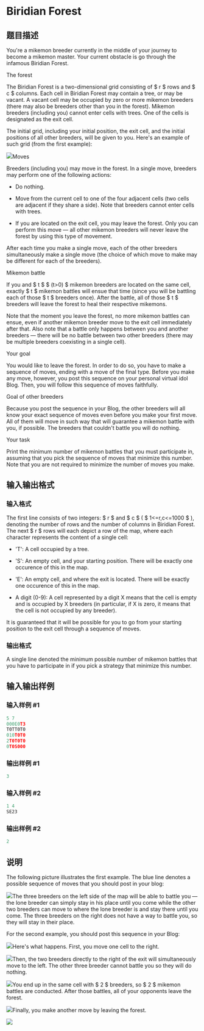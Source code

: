 # Biridian Forest

## 题目描述

You're a mikemon breeder currently in the middle of your journey to become a mikemon master. Your current obstacle is go through the infamous Biridian Forest.

The forest

The Biridian Forest is a two-dimensional grid consisting of $ r $ rows and $ c $ columns. Each cell in Biridian Forest may contain a tree, or may be vacant. A vacant cell may be occupied by zero or more mikemon breeders (there may also be breeders other than you in the forest). Mikemon breeders (including you) cannot enter cells with trees. One of the cells is designated as the exit cell.

The initial grid, including your initial position, the exit cell, and the initial positions of all other breeders, will be given to you. Here's an example of such grid (from the first example):

![](https://cdn.luogu.com.cn/upload/vjudge_pic/CF329B/8ee22208cd0062c07e9af0eb11ef4d5b758bf95d.png)Moves

Breeders (including you) may move in the forest. In a single move, breeders may perform one of the following actions:

- Do nothing.

- Move from the current cell to one of the four adjacent cells (two cells are adjacent if they share a side). Note that breeders cannot enter cells with trees.

- If you are located on the exit cell, you may leave the forest. Only you can perform this move — all other mikemon breeders will never leave the forest by using this type of movement.

After each time you make a single move, each of the other breeders simultaneously make a single move (the choice of which move to make may be different for each of the breeders).

Mikemon battle

If you and $ t $ $ (t&gt;0) $ mikemon breeders are located on the same cell, exactly $ t $ mikemon battles will ensue that time (since you will be battling each of those $ t $ breeders once). After the battle, all of those $ t $ breeders will leave the forest to heal their respective mikemons.

Note that the moment you leave the forest, no more mikemon battles can ensue, even if another mikemon breeder move to the exit cell immediately after that. Also note that a battle only happens between you and another breeders — there will be no battle between two other breeders (there may be multiple breeders coexisting in a single cell).

Your goal

You would like to leave the forest. In order to do so, you have to make a sequence of moves, ending with a move of the final type. Before you make any move, however, you post this sequence on your personal virtual idol Blog. Then, you will follow this sequence of moves faithfully.

Goal of other breeders

Because you post the sequence in your Blog, the other breeders will all know your exact sequence of moves even before you make your first move. All of them will move in such way that will guarantee a mikemon battle with you, if possible. The breeders that couldn't battle you will do nothing.

Your task

Print the minimum number of mikemon battles that you must participate in, assuming that you pick the sequence of moves that minimize this number. Note that you are not required to minimize the number of moves you make.

## 输入输出格式

### 输入格式

The first line consists of two integers: $ r $ and $ c $ ( $ 1<=r,c<=1000 $ ), denoting the number of rows and the number of columns in Biridian Forest. The next $ r $ rows will each depict a row of the map, where each character represents the content of a single cell:

- 'T': A cell occupied by a tree.

- 'S': An empty cell, and your starting position. There will be exactly one occurence of this in the map.

- 'E': An empty cell, and where the exit is located. There will be exactly one occurence of this in the map.

- A digit (0-9): A cell represented by a digit X means that the cell is empty and is occupied by X breeders (in particular, if X is zero, it means that the cell is not occupied by any breeder).

It is guaranteed that it will be possible for you to go from your starting position to the exit cell through a sequence of moves.

### 输出格式

A single line denoted the minimum possible number of mikemon battles that you have to participate in if you pick a strategy that minimize this number.

## 输入输出样例

### 输入样例 #1

```cpp
5 7
000E0T3
T0TT0T0
010T0T0
2T0T0T0
0T0S000

```
### 输出样例 #1

```cpp
3

```
### 输入样例 #2

```cpp
1 4
SE23

```
### 输出样例 #2

```cpp
2

```
## 说明

The following picture illustrates the first example. The blue line denotes a possible sequence of moves that you should post in your blog:

![](https://cdn.luogu.com.cn/upload/vjudge_pic/CF329B/f3c398d841029ee7956ca78781c3f83530c9e0ff.png)The three breeders on the left side of the map will be able to battle you — the lone breeder can simply stay in his place until you come while the other two breeders can move to where the lone breeder is and stay there until you come. The three breeders on the right does not have a way to battle you, so they will stay in their place.

For the second example, you should post this sequence in your Blog:

![](https://cdn.luogu.com.cn/upload/vjudge_pic/CF329B/69e9c811c785412bb4dc30011edf64a5213c6aa5.png)Here's what happens. First, you move one cell to the right.

![](https://cdn.luogu.com.cn/upload/vjudge_pic/CF329B/be376caf594617206e3eac0440dc24aa3f4bdfec.png)Then, the two breeders directly to the right of the exit will simultaneously move to the left. The other three breeder cannot battle you so they will do nothing.

![](https://cdn.luogu.com.cn/upload/vjudge_pic/CF329B/ecbcc8af8eeb68d4b698bee6571ad4dc17b2cf28.png)You end up in the same cell with $ 2 $ breeders, so $ 2 $ mikemon battles are conducted. After those battles, all of your opponents leave the forest.

![](https://cdn.luogu.com.cn/upload/vjudge_pic/CF329B/10a7d95cf85b96b8cb705d2f9e9d036fa9d46363.png)Finally, you make another move by leaving the forest.

![](https://cdn.luogu.com.cn/upload/vjudge_pic/CF329B/f9aff007a8d2f80ba6eb8e88c7b77680a7069d7b.png)

